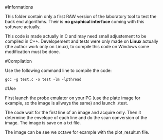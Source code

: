 #Informations

This folder contain only a first RAW version of the laboratory tool to test the back end algorithms. Their is **no graphical interface** coming with this software actually.

This code is made actually in C and may need small adjustement to be compiled in C++. Developement and tests were only made on **Linux** actually (the author work only on Linux), to compile this code on Windows some modification must be done.

#Compilation

Use the following command line to compile the code: 

    gcc -g test.c -o test -lm -lpthread

#Use

First launch the probe emulator on your PC (use the plate image for example, so the image is allways the same) and launch ./test. 

The code wait for the first line of an image and acquire only. Then it determine the envelope of each line and do the scan conversion of the image. The image is save on a txt file. 

The image can be see we octave for example with the plot_result.m file.